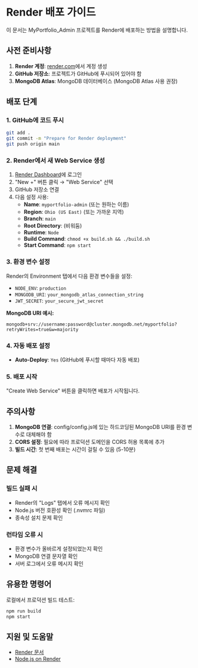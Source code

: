 # Render 배포 가이드

이 문서는 MyPortfolio_Admin 프로젝트를 Render에 배포하는 방법을 설명합니다.

## 사전 준비사항

1. **Render 계정**: [render.com](https://render.com)에서 계정 생성
2. **GitHub 저장소**: 프로젝트가 GitHub에 푸시되어 있어야 함
3. **MongoDB Atlas**: MongoDB 데이터베이스 (MongoDB Atlas 사용 권장)

## 배포 단계

### 1. GitHub에 코드 푸시

```bash
git add .
git commit -m "Prepare for Render deployment"
git push origin main
```

### 2. Render에서 새 Web Service 생성

1. [Render Dashboard](https://dashboard.render.com)에 로그인
2. "New +" 버튼 클릭 → "Web Service" 선택
3. GitHub 저장소 연결
4. 다음 설정 사용:
   - **Name**: `myportfolio-admin` (또는 원하는 이름)
   - **Region**: `Ohio (US East)` (또는 가까운 지역)
   - **Branch**: `main`
   - **Root Directory**: (비워둠)
   - **Runtime**: `Node`
   - **Build Command**: `chmod +x build.sh && ./build.sh`
   - **Start Command**: `npm start`

### 3. 환경 변수 설정

Render의 Environment 탭에서 다음 환경 변수들을 설정:

- `NODE_ENV`: `production`
- `MONGODB_URI`: `your_mongodb_atlas_connection_string`
- `JWT_SECRET`: `your_secure_jwt_secret`

**MongoDB URI 예시:**
```
mongodb+srv://username:password@cluster.mongodb.net/myportfolio?retryWrites=true&w=majority
```

### 4. 자동 배포 설정

- **Auto-Deploy**: `Yes` (GitHub에 푸시할 때마다 자동 배포)

### 5. 배포 시작

"Create Web Service" 버튼을 클릭하면 배포가 시작됩니다.

## 주의사항

1. **MongoDB 연결**: config/config.js에 있는 하드코딩된 MongoDB URI를 환경 변수로 대체해야 함
2. **CORS 설정**: 필요에 따라 프로덕션 도메인을 CORS 허용 목록에 추가
3. **빌드 시간**: 첫 번째 배포는 시간이 걸릴 수 있음 (5-10분)

## 문제 해결

### 빌드 실패 시
- Render의 "Logs" 탭에서 오류 메시지 확인
- Node.js 버전 호환성 확인 (.nvmrc 파일)
- 종속성 설치 문제 확인

### 런타임 오류 시
- 환경 변수가 올바르게 설정되었는지 확인
- MongoDB 연결 문자열 확인
- 서버 로그에서 오류 메시지 확인

## 유용한 명령어

로컬에서 프로덕션 빌드 테스트:
```bash
npm run build
npm start
```

## 지원 및 도움말

- [Render 문서](https://render.com/docs)
- [Node.js on Render](https://render.com/docs/deploy-node-express-app)
